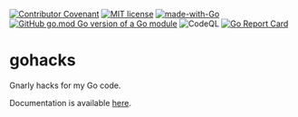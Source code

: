 <!-- -*- mode: gfm;auto-fill: t; fill-column: 78; -*- -->

[![Contributor Covenant](https://img.shields.io/badge/Contributor%20Covenant-2.1-4baaaa.svg)](CODE_OF_CONDUCT.md)
[![MIT license](https://img.shields.io/badge/License-MIT-blue.svg)](LICENSE)
[![made-with-Go](https://img.shields.io/badge/Made%20with-Go-1f425f.svg)](https://go.dev/)
[![GitHub go.mod Go version of a Go module](https://img.shields.io/github/go-mod/go-version/Asmodai/gohacks.svg)](https://github.com/Asmodai/gohacks)
![CodeQL](https://github.com/Asmodai/gohacks/workflows/CodeQL/badge.svg)
[![Go Report Card](https://goreportcard.com/badge/github.com/Asmodai/gohacks)](https://goreportcard.com/report/github.com/Asmodai/gohacks)

# gohacks

Gnarly hacks for my Go code.

Documentation is available [here](doc/).

